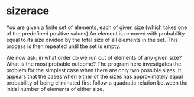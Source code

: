 sizerace
========

You are given a finite set of elements, each of given size (which takes one of the predefined positive values).An element is removed with probability equal to its size divided by the total size of all elements in the set. This process is then repeated until the set is empty.

We now ask: in what order do we run out of elements of any given size? What is the most probable outcome? The program here investigates the problem for the simplest case when there are only two possible sizes. It appears that the cases when either of the sizes has approximately equal probability of being eliminated first follow a quadratic relation between the initial number of elements of either size.

